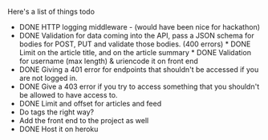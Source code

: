 Here's a list of things todo

  *  DONE HTTP logging middleware - (would have been nice for
      hackathon)
  *  DONE Validation for data coming into the API, pass a JSON schema
     for bodies for POST, PUT and validate those bodies. (400
     errors)
    *  DONE Limit on the article title, and on the article summary
    *  DONE Validation for username (max length) & uriencode it on
        front end
  *  DONE Giving a 401 error for endpoints that shouldn't be accessed
     if you are not logged in.
  *  DONE Give a 403 error if you try to access something that you
     shouldn't be allowed to have access to.
  *  DONE Limit and offset for articles and feed
  *  Do tags the right way?
  *  Add the front end to the project as well
  *  DONE Host it on heroku


